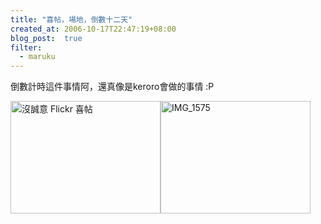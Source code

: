 ```yaml
---
title: "喜帖，場地，倒數十二天"
created_at: 2006-10-17T22:47:19+08:00
blog_post:  true
filter:
  - maruku
---
```


倒數計時這件事情阿，還真像是keroro會做的事情 :P

<a href="http://www.flickr.com/photos/hlb/258164273/" title="Photo Sharing"><img src="http://static.flickr.com/92/258164273_cb9435faf4_m.jpg" width="240" height="180" alt="沒誠意 Flickr 喜帖" /></a><a href="http://www.flickr.com/photos/hlb/270256359/" title="Photo Sharing"><img src="http://static.flickr.com/120/270256359_7b242c1d73_m.jpg" width="240" height="180" alt="IMG_1575" /></a>
